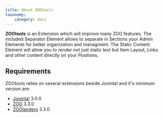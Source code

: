 ```yaml
---
title: About ZOOtools
taxonomy:
    category: docs
---
```


**ZOOtools** is an Extension which will improve many ZOO features. 
The included Separator Element allows to separate in Sections your Admin Elements for better organization and managment.
The Static Content Element will allow you to render not just static text but Item Layout, Links and other content directly on your Positions.

## Requirements

ZOOtools relies on several extensions beside Joomla! and it's minimum version are:

- [Joomla!](http://www.joomla.org/) 3.0.0
- [ZOO](http://yootheme.com/zoo/) 3.3.0
- [ZOOlanders](https://www.zoolanders.com/extensions/zoolanders) 3.3.0

